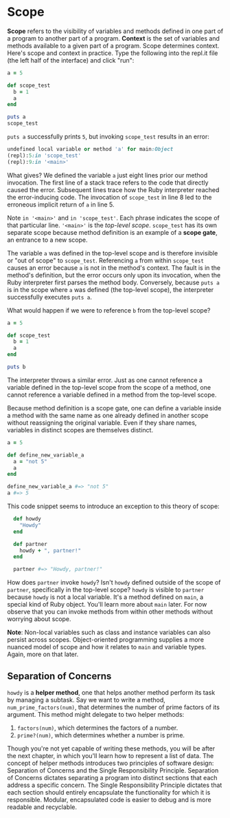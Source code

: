 # Scope

**Scope** refers to the visibility of variables and methods defined in one part
of a program to another part of a program. **Context** is the set of variables
and methods available to a given part of a program. Scope determines context.
Here's scope and context in practice. Type the following into the repl.it file
(the left half of the interface) and click "run":

```ruby
a = 5

def scope_test
  b = 1
  a
end

puts a
scope_test
```

`puts a` successfully prints `5`, but invoking `scope_test` results in an error:

```ruby
undefined local variable or method 'a' for main:Object
(repl):5:in 'scope_test'
(repl):9:in '<main>'
```

What gives? We defined the variable `a` just eight lines prior our method
invocation. The first line of a stack trace refers to the code that directly
caused the error. Subsequent lines trace how the Ruby interpreter reached the
error-inducing code. The invocation of `scope_test` in line 8 led to the
erroneous implicit return of `a` in line 5.

Note `in '<main>'` and `in 'scope_test'`. Each phrase indicates the scope of that
particular line. `'<main>'` is the _top-level scope_. `scope_test` has its own
separate scope because method definition is an example of a **scope gate**, an
entrance to a new scope.

The variable `a` was defined in the top-level scope and is therefore invisible
or "out of scope" to `scope_test`. Referencing `a` from within `scope_test`
causes an error because `a` is not in the method's context. The fault is in the
method's definition, but the error occurs only upon its invocation, when the
Ruby interpreter first parses the method body. Conversely, because `puts a` is
in the scope where `a` was defined (the top-level scope), the interpreter
successfully executes `puts a`.

What would happen if we were to reference `b` from the top-level scope?

```ruby
a = 5

def scope_test
  b = 1
  a
end

puts b
```

The interpreter throws a similar error. Just as one cannot reference a variable
defined in the top-level scope from the scope of a method, one cannot reference
a variable defined in a method from the top-level scope.

Because method definition is a scope gate, one can define a variable inside a
method with the same name as one already defined in another scope without
reassigning the original variable. Even if they share names, variables in
distinct scopes are themselves distinct.

```ruby
a = 5

def define_new_variable_a
  a = "not 5"
  a
end

define_new_variable_a #=> "not 5"
a #=> 5
```

This code snippet seems to introduce an exception to this theory of scope:

```ruby
  def howdy
    "Howdy"
  end

  def partner
    howdy + ", partner!"
  end

  partner #=> "Howdy, partner!"
```

How does `partner` invoke `howdy`? Isn't `howdy` defined outside of the scope of
`partner`, specifically in the top-level scope? `howdy` is visible to `partner`
because `howdy` is not a local variable. It's a method defined on `main`, a
special kind of Ruby object. You'll learn more about `main` later. For now
observe that you can invoke methods from within other methods without worrying
about scope.

**Note**: Non-local variables such as class and instance variables can also persist
across scopes. Object-oriented programming supplies a more nuanced model of
scope and how it relates to `main` and variable types. Again, more on that
later.


## Separation of Concerns

`howdy` is a **helper method**, one that helps another method perform its task
by managing a subtask. Say we want to write a method, `num_prime_factors(num)`,
that determines the number of prime factors of its argument. This method might
delegate to two helper methods:

  1. `factors(num)`, which determines the factors of a number.
  2. `prime?(num)`, which determines whether a number is prime.

Though you're not yet capable of writing these methods, you will be after the
next chapter, in which you'll learn how to represent a list of data. The concept
of helper methods introduces two principles of software design: Separation of
Concerns and the Single Responsibility Principle. Separation of Concerns
dictates separating a program into distinct sections that each address a
specific concern. The Single Responsibility Principle dictates that each section
should entirely encapsulate the functionality for which it is responsible.
Modular, encapsulated code is easier to debug and is more readable and
recyclable.
